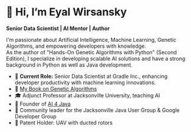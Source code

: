 # 👋 Hi, I’m Eyal Wirsansky

**Senior Data Scientist | AI Mentor | Author**  

I'm passionate about Artificial Intelligence, Machine Learning, Genetic Algorithms, and empowering developers with knowledge. <br>
As the author of "Hands-On Genetic Algorithms with Python" (Second Edition), I specialize in developing scalable AI solutions and have a strong background in Python as well as Java development.

- 🚀 **Current Role:** Senior Data Scientist at Gradle Inc., enhancing developer productivity with machine learning innovations.
- 📘 [My Book on Genetic Algorithms](https://www.amazon.com/dp/1805123793)
- 🎓 Adjunct Professor at Jacksonville University, teaching AI
- 🌟 Founder of [AI 4 Java](http://www.ai4java.com)
- 🧠 Community leader for the Jacksonville Java User Group & Google Developer Group
- 🚀 Patent Holder: UAV with ducted rotors
